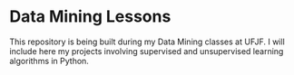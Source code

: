 # Data Mining Lessons

This repository is being built during my Data Mining classes at UFJF. I will include here my projects involving supervised and unsupervised learning algorithms in  Python.
